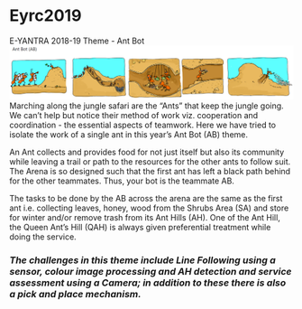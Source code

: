 # Eyrc2019
E-YANTRA 2018-19 Theme - Ant Bot
![Theme](https://github.com/AKR2470/Eyrc2019/blob/master/Images/AntBot.png)
Marching along the jungle safari are the “Ants” that keep the jungle going. We can’t help but notice their method of work viz. cooperation and coordination - the essential aspects of teamwork. Here we have tried to isolate the work of a single ant in this year’s Ant Bot (AB) theme. 

An Ant collects and provides food for not just itself but also its community while leaving a trail or path to the resources for the other ants to follow suit. The Arena is so designed such that the first ant has left a black path behind for the other teammates. Thus, your bot is the teammate AB. 

The tasks to be done by the AB across the arena are the same as the first ant i.e. collecting leaves, honey, wood from the Shrubs Area (SA) and store for winter and/or remove trash from its Ant Hills (AH). One of the Ant Hill, the Queen Ant’s Hill (QAH) is always given preferential treatment while doing the service. 

### *The challenges in this theme include Line Following using a sensor, colour image processing and AH detection and service assessment using a Camera; in addition to these there is also a pick and place mechanism.*
